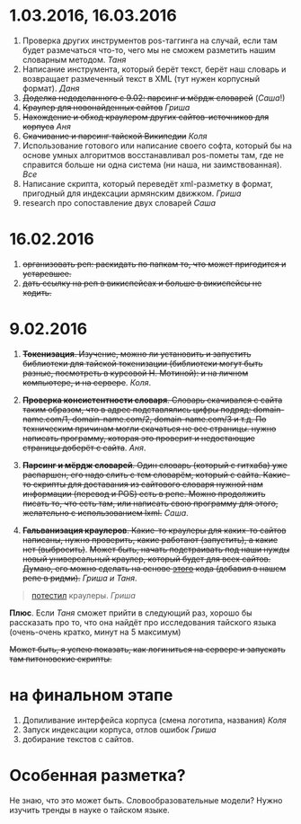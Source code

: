 # 1.03.2016, 16.03.2016

1. Проверка других инструментов pos-таггинга на случай, если там будет размечаться что-то, чего мы не сможем разметить нашим словарным методом. *Таня*
2. Написание инструмента, который берёт текст, берёт наш словарь и возвращает размеченный текст в XML (тут нужен корпусный формат). *Даня*
3. ~~Доделка недоделанного с 9.02: парсинг и мёрдж словарей~~ (*Саша*!)
4. ~~Краулер для новонайденных сайтов~~ *Гриша*
3. ~~Нахождение и обход краулером других сайтов-источников для корпуса~~ *Аня*
4. ~~Скачивание и парсинг тайской Википедии~~ *Коля*
4. Использование готового или написание своего софта, который бы на основе умных алгоритмов восстанавливал pos-пометы там, где не справится больше ни одна система (ни наша, ни заимствованная). *Все*
5. Написание скрипта, который переведёт xml-разметку в формат, пригодный для индексации армянским движком. *Гриша*
6. research про сопоставление двух словарей *Саша*
 


# 16.02.2016

1. ~~организовать реп: раскидать по папкам то, что может пригодится и устаревшее.~~
2. ~~дать ссылку на реп в викиспейсах и больше в викиспейсы не ходить.~~

# 9.02.2016

1. ~~**Токенизация**. Изучение, можно ли установить и запустить библиотеки для тайской токенизации (библиотеки могут быть разные, посмотреть в курсовой Н. Мотиной): и на личном компьютере, и на сервере~~. *Коля*.

2. ~~**Проверка консистентности словаря**. Словарь скачивался с сайта таким образом, что в адрес подставлялись цифры подряд: domain-name.com/1, domain-name.com/2, domain-name.com/3 и т.д. По техническим причинам могли скачаться не все страницы. нужно написать программу, которая это проверит и недостающие страницы доберёт с сайта~~. *Аня*.

3. ~~**Парсинг и мёрдж словарей**. Один словарь (который с гитхаба) уже распаршен, его надо слить с тем словарём, который с сайта. Какие-то скрипты для доставания из сайтового словаря нужной нам информации (перевод и POS) есть в репе. Можно продолжить писать то, что есть там, или написать свою программу для этого, желательно с использованием lxml.~~ *Саша*.

4. ~~**Гальванизация краулеров**. Какие-то краулеры для каких-то сайтов написаны, нужно проверить, какие работают (запустить), а какие нет (выбросить)~~. ~~Может быть, начать подстраивать под наши нужды новый универсальный краулер, который будет для всех сайтов. Думаю, его можно сделать на основе [этого](http://pi-code.blogspot.ru/search/label/%D0%BA%D1%80%D0%B0%D1%83%D0%BB%D0%B5%D1%80) кода (добавил в нашем репе в ридми).~~ *Гриша и Таня*.
> [потестил](https://github.com/nevmenandr/thai-language/blob/master/crawler_test.md) краулеры. *Гриша*

**Плюс**. Если *Таня* сможет прийти в следующий раз, хорошо бы рассказать про то, что она найдёт про исследования тайского языка (очень-очень кратко, минут на 5 максимум)

~~Может быть, я успею показать, как логиниться на сервере и запускать там питоновские скрипты.~~


# на финальном этапе

1. Допиливание интерфейса корпуса (смена логотипа, названия) *Коля*
2. Запуск индексации корпуса, отлов ошибок *Гриша*
3. добирание текстов с сайтов.

# Особенная разметка?

Не знаю, что это может быть. Словообразовательные модели? Нужно изучить тренды в науке о тайском языке.
